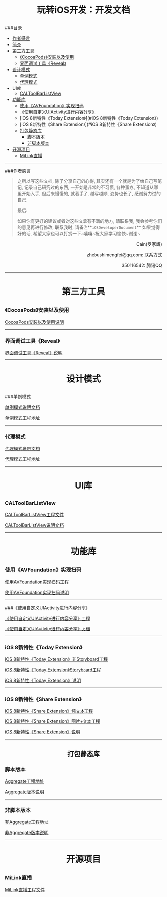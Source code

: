 # <p align="center">玩转iOS开发：开发文档</p>

###目录
- [作者感言](#作者感言)
- [简介](#简介)
- [第三方工具](#第三方工具)
  - [《CocoaPods》安装以及使用](#《CocoaPods》安装以及使用)
  - [界面调试工具《Reveal》](#界面调试工具《Reveal》)
- [设计模式](#设计模式)
  - [单例模式](#单例模式)
  - [代理模式](#代理模式)
- [UI库](#UI库)
  - [CALToolBarListView](#CALToolBarListView)
- [功能库](#功能库)
  - [使用《AVFoundation》实现扫码](#使用《AVFoundation》实现扫码)
  - [《使用自定义UIActivity进行内容分享》](#《使用自定义UIActivity进行内容分享》)
  - [iOS 8新特性《Today Extension》](#iOS 8新特性《Today Extension》)
  - [iOS 8新特性《Share Extension》](#iOS 8新特性《Share Extension》)
  - [打包静态库](#打包静态库)
    - [脚本版本](#脚本版本)
    - [非脚本版本](#非脚本版本)
- [开源项目](#开源项目)
  - [MiLink直播](#MiLink直播)

---
###作者感言
> 之所以写这些文档, 除了分享自己的心得, 其实还有一个就是为了给自己写笔记, 记录自己研究过的东西, 一开始是非常的不习惯, 各种蛋疼, 不知道从哪里开始入手, 但后来慢慢的, 就着手了, 越写越顺, 姿势也长了, 感谢努力过的自己.
>
> 最后:
>
> 如果你有更好的建议或者对这些文章有不满的地方, 请联系我, 我会参考你们的意见再进行修改, 联系我时, 请备注**`iOSDeveloperDocument`** 如果觉得好的话, 希望大家也可以打赏一下~嘻嘻~祝大家学习愉快~谢谢~

<p align="right">Cain(罗家辉)</p>

<p align="right">zhebushimengfei@qq.com: 联系方式</p>

<p align="right">350116542: 腾讯QQ</p>

---
# <p align="center">第三方工具</p>

### 《CocoaPods》安装以及使用

[CocoaPods安装以及使用说明](https://github.com/CainRun/DeveloperDocument/blob/master/%E7%8E%A9%E8%BD%ACiOS%E5%BC%80%E5%8F%91%EF%BC%9A%E3%80%8ACocoaPods%E3%80%8B%E5%AE%89%E8%A3%85%E5%8F%8A%E4%BD%BF%E7%94%A8%E6%95%99%E7%A8%8B/%E7%8E%A9%E8%BD%ACiOS%E5%BC%80%E5%8F%91%EF%BC%9A%E3%80%8ACocoaPods%E3%80%8B%E5%AE%89%E8%A3%85%E5%8F%8A%E4%BD%BF%E7%94%A8%E6%95%99%E7%A8%8B.md)

---

### 界面调试工具《Reveal》

[界面调试工具《Reveal》说明](https://github.com/CainRun/DeveloperDocument/blob/master/%E7%8E%A9%E8%BD%ACiOS%E5%BC%80%E5%8F%91%EF%BC%9A%E7%95%8C%E9%9D%A2%E8%B0%83%E8%AF%95%E5%B7%A5%E5%85%B7%E3%80%8AReveal%E3%80%8B/%E7%8E%A9%E8%BD%ACiOS%E5%BC%80%E5%8F%91%EF%BC%9A%E7%95%8C%E9%9D%A2%E8%B0%83%E8%AF%95%E5%B7%A5%E5%85%B7%E3%80%8AReveal%E3%80%8B.md)

---
# <p align="center">设计模式</p>
###单例模式

[单例模式说明文档](https://github.com/CainRun/DesignPattern/blob/master/SingletonPattern/SingletonPattern%E8%AF%B4%E6%98%8E/%E7%8E%A9%E8%BD%ACiOS%E5%BC%80%E5%8F%91%EF%BC%9A%E3%80%8AiOS%E8%AE%BE%E8%AE%A1%E6%A8%A1%E5%BC%8F%20%E2%80%94%20%E5%8D%95%E4%BE%8B%E6%A8%A1%E5%BC%8F%E3%80%8B.md)

[单例模式工程地址](https://github.com/CainRun/DesignPattern/tree/master/SingletonPattern/SingletonPattern%E5%B7%A5%E7%A8%8B%E6%96%87%E4%BB%B6)

---
### 代理模式

[代理模式说明文档](https://github.com/CainRun/DesignPattern/blob/master/ProxyPattern/ProxyPattern%E8%AF%B4%E6%98%8E/%E7%8E%A9%E8%BD%ACiOS%E5%BC%80%E5%8F%91%EF%BC%9A%E3%80%8AiOS%E8%AE%BE%E8%AE%A1%E6%A8%A1%E5%BC%8F%20%E2%80%94%20%E4%BB%A3%E7%90%86%E6%A8%A1%E5%BC%8F%E3%80%8B.md)

[代理模式工程地址](https://github.com/CainRun/DesignPattern/tree/master/ProxyPattern/ProxyPattern%E5%B7%A5%E7%A8%8B%E6%96%87%E4%BB%B6)

---

# <p align="center">UI库</p>

### CALToolBarListView

[CALToolBarListView工程文件](https://github.com/CainRun/CALToolBarView)

[CALToolBarListView说明文档](https://github.com/CainRun/CALToolBarView/blob/master/README.md)

---

# <p align="center">功能库</p>

### 使用《AVFoundation》实现扫码

[使用AVFoundation实现扫码工程](https://github.com/CainRun/CALScanQRCode)

[使用AVFoundation实现扫码说明](https://github.com/CainRun/CALScanQRCode/blob/master/README.md)

---
###《使用自定义UIActivity进行内容分享》

[《使用自定义UIActivity进行内容分享》工程](https://github.com/CainRun/ActivityControllerDemo/tree/master/UIActivityViewControllerDemo)

[《使用自定义UIActivity进行内容分享》文档](https://github.com/CainRun/ActivityControllerDemo/blob/master/README.md)

---
### iOS 8新特性《Today Extension》

[iOS 8新特性《Today Extension》非Storyboard工程](https://github.com/CainRun/TodayExtensionExample/tree/master/TodayExtension-Code)

[iOS 8新特性《Today Extension》Storyboard工程](https://github.com/CainRun/TodayExtensionExample/tree/master/TodayExtension-Storyboard)

[iOS 8新特性《Today Extension》说明](https://github.com/CainRun/TodayExtensionExample/blob/master/README.md)

---
### iOS 8新特性《Share Extension》

[iOS 8新特性《Share Extension》纯文本工程](https://github.com/CainRun/ShareExtensionDemo/tree/master/ShareExtension%E7%BA%AF%E6%96%87%E5%AD%97)

[iOS 8新特性《Share Extension》图片+文本工程](https://github.com/CainRun/ShareExtensionDemo/tree/master/ShareExtension%E5%9B%BE%E7%89%87%2B%E6%96%87%E5%AD%97)

[iOS 8新特性《Share Extension》说明](https://github.com/CainRun/ShareExtensionDemo/blob/master/README.md)

---
## <p align="center">打包静态库</p>

### 脚本版本

[Aggregate工程地址](https://github.com/CainRun/CreateGeneralFramework/tree/master/AggregateFramework)

[Aggregate版本说明](https://github.com/CainRun/CreateGeneralFramework/blob/master/AggregateFramework/AggregateFramework%E8%AF%B4%E6%98%8E.md)

---
### 非脚本版本

[非Aggregate工程地址](https://github.com/CainRun/CreateGeneralFramework/tree/master/NotAggregateFramework)

[非Aggregate版本说明](https://github.com/CainRun/CreateGeneralFramework/blob/master/NotAggregateFramework/NotAggregateFramework%E8%AF%B4%E6%98%8E.md)

---

# <p align="center">开源项目</p>

### MiLink直播

[MiLink直播工程文件](https://github.com/CainRun/MiLink/tree/master/MiLink)

